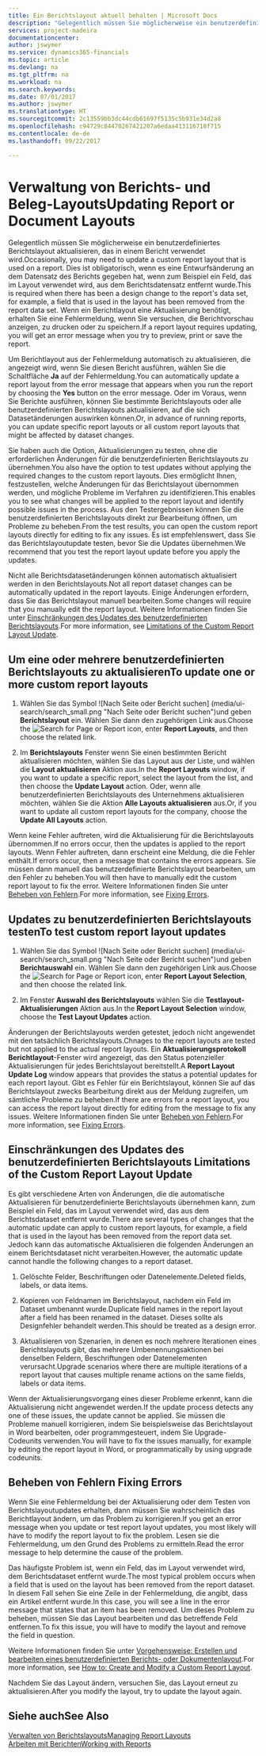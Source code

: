 ```yaml
---
title: Ein Berichtslayout aktuell behalten | Microsoft Docs
description: "Gelegentlich müssen Sie möglicherweise ein benutzerdefiniertes Berichtslayout aktualisieren, das in einem Bericht verwendet wird. Dies ist obligatorisch, wenn es eine Entwurfsänderung an dem Datensatz des Berichts gegeben hat, wenn zum Beispiel ein Feld, das im Layout verwendet wird, aus dem Berichtsdatensatz entfernt wurde."
services: project-madeira
documentationcenter: 
author: jswymer
ms.service: dynamics365-financials
ms.topic: article
ms.devlang: na
ms.tgt_pltfrm: na
ms.workload: na
ms.search.keywords: 
ms.date: 07/01/2017
ms.author: jswymer
ms.translationtype: HT
ms.sourcegitcommit: 2c13559bb3dc44cdb61697f5135c5b931e34d2a8
ms.openlocfilehash: c94729c84470267421207a6edaa413116718f715
ms.contentlocale: de-de
ms.lasthandoff: 09/22/2017

---
```

# <a name="updating-report-or-document-layouts"></a><span data-ttu-id="aaee2-104">Verwaltung von Berichts- und Beleg-Layouts</span><span class="sxs-lookup"><span data-stu-id="aaee2-104">Updating Report or Document Layouts</span></span>
<span data-ttu-id="aaee2-105">Gelegentlich müssen Sie möglicherweise ein benutzerdefiniertes Berichtslayout aktualisieren, das in einem Bericht verwendet wird.</span><span class="sxs-lookup"><span data-stu-id="aaee2-105">Occasionally, you may need to update a custom report layout that is used on a report.</span></span> <span data-ttu-id="aaee2-106">Dies ist obligatorisch, wenn es eine Entwurfsänderung an dem Datensatz des Berichts gegeben hat, wenn zum Beispiel ein Feld, das im Layout verwendet wird, aus dem Berichtsdatensatz entfernt wurde.</span><span class="sxs-lookup"><span data-stu-id="aaee2-106">This is required when there has been a design change to the report's data set, for example, a field that is used in the layout has been removed from the report data set.</span></span> <span data-ttu-id="aaee2-107">Wenn ein Berichtlayout eine Aktualisierung benötigt, erhalten Sie eine Fehlermeldung, wenn Sie versuchen, die Berichtvorschau anzeigen, zu drucken oder zu speichern.</span><span class="sxs-lookup"><span data-stu-id="aaee2-107">If a report layout requires updating, you will get an error message when you try to preview, print or save the report.</span></span>  
  
<span data-ttu-id="aaee2-108">Um Berichtlayout aus der Fehlermeldung automatisch zu aktualisieren, die angezeigt wird, wenn Sie diesen Bericht ausführen, wählen Sie die Schaltfläche **Ja** auf der Fehlermeldung.</span><span class="sxs-lookup"><span data-stu-id="aaee2-108">You can automatically update a report layout from the error message that appears when you run the report by choosing the **Yes** button on the error message.</span></span> <span data-ttu-id="aaee2-109">Oder im Voraus, wenn Sie Berichte ausführen, können Sie bestimmte Berichtslayouts oder alle benutzerdefinierten Berichtslayouts aktualisieren, auf die sich Datasetänderungen auswirken können.</span><span class="sxs-lookup"><span data-stu-id="aaee2-109">Or, in advance of running reports, you can update specific report layouts or all custom report layouts that might be affected by dataset changes.</span></span>  
  
<span data-ttu-id="aaee2-110">Sie haben auch die Option, Aktualisierungen zu testen, ohne die erforderlichen Änderungen für die benutzerdefinierten Berichtslayouts zu übernehmen.</span><span class="sxs-lookup"><span data-stu-id="aaee2-110">You also have the option to test updates without applying the required changes to the custom report layouts.</span></span> <span data-ttu-id="aaee2-111">Dies ermöglicht Ihnen, festzustellen, welche Änderungen für das Berichtslayout übernommen werden, und mögliche Probleme im Verfahren zu identifizieren.</span><span class="sxs-lookup"><span data-stu-id="aaee2-111">This enables you to see what changes will be applied to the report layout and identify possible issues in the process.</span></span> <span data-ttu-id="aaee2-112">Aus den Testergebnissen können Sie die benutzerdefinierten Berichtslayouts direkt zur Bearbeitung öffnen, um Probleme zu beheben.</span><span class="sxs-lookup"><span data-stu-id="aaee2-112">From the test results, you can open the custom report layouts directly for editing to fix any issues.</span></span> <span data-ttu-id="aaee2-113">Es ist empfehlenswert, dass Sie das Berichtslayoutupdate testen, bevor Sie die Updates übernehmen.</span><span class="sxs-lookup"><span data-stu-id="aaee2-113">We recommend that you test the report layout update before you apply the updates.</span></span>  
  
<span data-ttu-id="aaee2-114">Nicht alle Berichtsdatasetänderungen können automatisch aktualisiert werden in den Berichtslayouts.</span><span class="sxs-lookup"><span data-stu-id="aaee2-114">Not all report dataset changes can be automatically updated in the report layouts.</span></span> <span data-ttu-id="aaee2-115">Einige Änderungen erfordern, dass Sie das Berichtslayout manuell bearbeiten.</span><span class="sxs-lookup"><span data-stu-id="aaee2-115">Some changes will require that you manually edit the report layout.</span></span> <span data-ttu-id="aaee2-116">Weitere Informationen finden Sie unter [Einschränkungen des Updates des benutzerdefinierten Berichtslayouts](ui-update-report-layouts.md#UpdateLimitations).</span><span class="sxs-lookup"><span data-stu-id="aaee2-116">For more information, see [Limitations of the Custom Report Layout Update](ui-update-report-layouts.md#UpdateLimitations).</span></span>  
  
## <a name="to-update-one-or-more-custom-report-layouts"></a><span data-ttu-id="aaee2-117">Um eine oder mehrere benutzerdefinierten Berichtslayouts zu aktualisieren</span><span class="sxs-lookup"><span data-stu-id="aaee2-117">To update one or more custom report layouts</span></span>  
  
1.  <span data-ttu-id="aaee2-118">Wählen Sie das Symbol ![Nach Seite oder Bericht suchen] (media/ui-search/search_small.png "Nach Seite oder Bericht suchen")und geben **Berichtslayout** ein. Wählen Sie dann den zugehörigen Link aus.</span><span class="sxs-lookup"><span data-stu-id="aaee2-118">Choose the ![Search for Page or Report](media/ui-search/search_small.png "Search for Page or Report icon") icon, enter **Report Layouts**, and then choose the related link.</span></span>  
  
2.  <span data-ttu-id="aaee2-119">Im **Berichtslayouts** Fenster wenn Sie einen bestimmten Bericht aktualisieren möchten, wählen Sie das Layout aus der Liste, und wählen die **Layout aktualisieren** Aktion aus.</span><span class="sxs-lookup"><span data-stu-id="aaee2-119">In the **Report Layouts** window, if you want to update a specific report, select the layout from the list, and then choose the **Update Layout** action.</span></span> <span data-ttu-id="aaee2-120">Oder, wenn alle benutzerdefinierten Berichtslayouts des Unternehmens aktualisieren möchten, wählen Sie die Aktion **Alle Layouts aktualisieren** aus.</span><span class="sxs-lookup"><span data-stu-id="aaee2-120">Or, if you want to update all custom report layouts for the company, choose the **Update All Layouts** action.</span></span>  

<span data-ttu-id="aaee2-121">Wenn keine Fehler auftreten, wird die Aktualisierung für die Berichtslayouts übernommen.</span><span class="sxs-lookup"><span data-stu-id="aaee2-121">If no errors occur, then the updates is applied to the report layouts.</span></span> <span data-ttu-id="aaee2-122">Wenn Fehler auftreten, dann erscheint eine Meldung, die die Fehler enthält.</span><span class="sxs-lookup"><span data-stu-id="aaee2-122">If errors occur, then a message that contains the errors appears.</span></span> <span data-ttu-id="aaee2-123">Sie müssen dann manuell das benutzerdefinierte Berichtslayout bearbeiten, um den Fehler zu beheben.</span><span class="sxs-lookup"><span data-stu-id="aaee2-123">You will then have to manually edit the custom report layout to fix the error.</span></span> <span data-ttu-id="aaee2-124">Weitere Informationen finden Sie unter [Beheben von Fehlern](ui-update-report-layouts.md#FixErrors).</span><span class="sxs-lookup"><span data-stu-id="aaee2-124">For more information, see [Fixing Errors](ui-update-report-layouts.md#FixErrors).</span></span>  

## <a name="to-test-custom-report-layout-updates"></a><span data-ttu-id="aaee2-125">Updates zu benutzerdefinierten Berichtslayouts testen</span><span class="sxs-lookup"><span data-stu-id="aaee2-125">To test custom report layout updates</span></span>  
  
1.  <span data-ttu-id="aaee2-126">Wählen Sie das Symbol ![Nach Seite oder Bericht suchen] (media/ui-search/search_small.png "Nach Seite oder Bericht suchen")und geben **Berichtauswahl** ein. Wählen Sie dann den zugehörigen Link aus.</span><span class="sxs-lookup"><span data-stu-id="aaee2-126">Choose the ![Search for Page or Report](media/ui-search/search_small.png "Search for Page or Report icon") icon, enter **Report Layout Selection**, and then choose the related link.</span></span>  
  
2.  <span data-ttu-id="aaee2-127">Im Fenster **Auswahl des Berichtslayouts** wählen Sie die **Testlayout-Aktualisierungen** Aktion aus.</span><span class="sxs-lookup"><span data-stu-id="aaee2-127">In the **Report Layout Selection** window, choose the **Test Layout Updates** action.</span></span>  
  
 <span data-ttu-id="aaee2-128">Änderungen der Berichtslayouts werden getestet, jedoch nicht angewendet mit den tatsächlich Berichtslayouts.</span><span class="sxs-lookup"><span data-stu-id="aaee2-128">Chnages to the report layouts are tested but not applied to the actual report layouts.</span></span> <span data-ttu-id="aaee2-129">Ein **Aktualisierungsprotokoll Berichtlayout**-Fenster wird angezeigt, das den Status potenzieller Aktualisierungen für jedes Berichtslayout bereitstellt.</span><span class="sxs-lookup"><span data-stu-id="aaee2-129">A **Report Layout Update Log** window appears that provides the status a potential updates for each report layout.</span></span> <span data-ttu-id="aaee2-130">Gibt es Fehler für ein Berichtslayout, können Sie auf das Berichtslayout zwecks Bearbeitung direkt aus der Meldung zugreifen, um sämtliche Probleme zu beheben.</span><span class="sxs-lookup"><span data-stu-id="aaee2-130">If there are errors for a report layout, you can access the report layout directly for editing from the message to fix any issues.</span></span> <span data-ttu-id="aaee2-131">Weitere Informationen finden Sie unter [Beheben von Fehlern](ui-update-report-layouts.md#FixErrors).</span><span class="sxs-lookup"><span data-stu-id="aaee2-131">For more information, see [Fixing Errors](ui-update-report-layouts.md#FixErrors).</span></span>  
  
##  <span data-ttu-id="aaee2-132"><a name="UpdateLimitations"></a> Einschränkungen des Updates des benutzerdefinierten Berichtslayouts</span><span class="sxs-lookup"><span data-stu-id="aaee2-132"><a name="UpdateLimitations"></a> Limitations of the Custom Report Layout Update</span></span>  
 <span data-ttu-id="aaee2-133">Es gibt verschiedene Arten von Änderungen, die die automatische Aktualisieren für benutzerdefinierte Berichtslayouts übernehmen kann, zum Beispiel ein Feld, das im Layout verwendet wird, das aus dem Berichtsdataset entfernt wurde.</span><span class="sxs-lookup"><span data-stu-id="aaee2-133">There are several types of changes that the automatic update can apply to custom report layouts, for example, a field that is used in the layout has been removed from the report data set.</span></span> <span data-ttu-id="aaee2-134">Jedoch kann das automatische Aktualisieren die folgenden Änderungen an einem Berichtsdataset nicht verarbeiten.</span><span class="sxs-lookup"><span data-stu-id="aaee2-134">However, the automatic update cannot handle the following changes to a report dataset.</span></span>  
  
1.  <span data-ttu-id="aaee2-135">Gelöschte Felder, Beschriftungen oder Datenelemente.</span><span class="sxs-lookup"><span data-stu-id="aaee2-135">Deleted fields, labels, or data items.</span></span>  
  
2.  <span data-ttu-id="aaee2-136">Kopieren von Feldnamen im Berichtslayout, nachdem ein Feld im Dataset umbenannt wurde.</span><span class="sxs-lookup"><span data-stu-id="aaee2-136">Duplicate field names in the report layout after a field has been renamed in the dataset.</span></span> <span data-ttu-id="aaee2-137">Dieses sollte als Designfehler behandelt werden.</span><span class="sxs-lookup"><span data-stu-id="aaee2-137">This should be treated as a design error.</span></span>  
  
3.  <span data-ttu-id="aaee2-138">Aktualisieren von Szenarien, in denen es noch mehrere Iterationen eines Berichtslayouts gibt, das mehrere Umbenennungsaktionen bei denselben Feldern, Beschriftungen oder Datenelementen verursacht.</span><span class="sxs-lookup"><span data-stu-id="aaee2-138">Upgrade scenarios where there are multiple iterations of a report layout that causes multiple rename actions on the same fields, labels or data items.</span></span>  
  
 <span data-ttu-id="aaee2-139">Wenn der Aktualisierungsvorgang eines dieser Probleme erkennt, kann die Aktualisierung nicht angewendet werden.</span><span class="sxs-lookup"><span data-stu-id="aaee2-139">If the update process detects any one of these issues, the update cannot be applied.</span></span> <span data-ttu-id="aaee2-140">Sie müssen die Probleme manuell korrigieren, indem Sie beispielsweise das Berichtslayout in Word bearbeiten, oder programmgesteuert, indem Sie Upgrade-Codeunits verwenden.</span><span class="sxs-lookup"><span data-stu-id="aaee2-140">You will have to fix the issues manually, for example by editing the report layout in Word, or programmatically by using upgrade codeunits.</span></span>  
  
##  <span data-ttu-id="aaee2-141"><a name="FixErrors"></a> Beheben von Fehlern</span><span class="sxs-lookup"><span data-stu-id="aaee2-141"><a name="FixErrors"></a> Fixing Errors</span></span>  
 <span data-ttu-id="aaee2-142">Wenn Sie eine Fehlermeldung bei der Aktualisierung oder dem Testen von Berichtslayoutupdates erhalten, dann müssen Sie wahrscheinlich das Berichtlayout ändern, um das Problem zu korrigieren.</span><span class="sxs-lookup"><span data-stu-id="aaee2-142">If you get an error message when you update or test report layout updates, you most likely will have to modify the report layout to fix the problem.</span></span> <span data-ttu-id="aaee2-143">Lesen sie die Fehlermeldung, um den Grund des Problems zu ermitteln.</span><span class="sxs-lookup"><span data-stu-id="aaee2-143">Read the error message to help determine the cause of the problem.</span></span>  
  
 <span data-ttu-id="aaee2-144">Das häufigste Problem ist, wenn ein Feld, das im Layout verwendet wird, dem Berichtsdataset entfernt wurde.</span><span class="sxs-lookup"><span data-stu-id="aaee2-144">The most typical problem occurs when a field that is used on the layout has been removed from the report dataset.</span></span> <span data-ttu-id="aaee2-145">In diesem Fall sehen Sie eine Zeile in der Fehlermeldung, die angibt, dass ein Artikel entfernt wurde.</span><span class="sxs-lookup"><span data-stu-id="aaee2-145">In this case, you will see a line in the error message that states that an item has been removed.</span></span> <span data-ttu-id="aaee2-146">Um dieses Problem zu beheben, müssen Sie das Layout bearbeiten und das betreffende Feld entfernen.</span><span class="sxs-lookup"><span data-stu-id="aaee2-146">To fix this issue, you will have to modify the layout and remove the field in question.</span></span>  
  
 <span data-ttu-id="aaee2-147">Weitere Informationen finden Sie unter [Vorgehensweise: Erstellen und bearbeiten  eines benutzerdefinierten Berichts- oder Dokumentenlayout](ui-how-create-custom-report-layout.md#ModifyCustomLayout).</span><span class="sxs-lookup"><span data-stu-id="aaee2-147">For more information, see [How to: Create and Modify a Custom Report Layout](ui-how-create-custom-report-layout.md#ModifyCustomLayout).</span></span>  
  
 <span data-ttu-id="aaee2-148">Nachdem Sie das Layout ändern, versuchen Sie, das Layout erneut zu aktualisieren.</span><span class="sxs-lookup"><span data-stu-id="aaee2-148">After you modify the layout, try to update the layout again.</span></span>  
  
## <a name="see-also"></a><span data-ttu-id="aaee2-149">Siehe auch</span><span class="sxs-lookup"><span data-stu-id="aaee2-149">See Also</span></span>  
 [<span data-ttu-id="aaee2-150">Verwalten von Berichtslayouts</span><span class="sxs-lookup"><span data-stu-id="aaee2-150">Managing Report Layouts</span></span>](ui-manage-report-layouts.md)  
 [<span data-ttu-id="aaee2-151">Arbeiten mit Berichten</span><span class="sxs-lookup"><span data-stu-id="aaee2-151">Working with Reports</span></span>](ui-work-report.md)  
